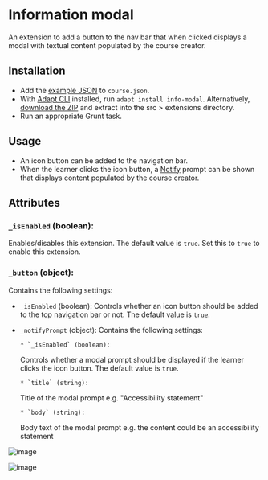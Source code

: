 # Information modal

An extension to add a button to the nav bar that when clicked displays a modal with textual content populated by the course creator.

## Installation

- Add the [example JSON](example.json) to `course.json`.
- With [Adapt CLI](https://github.com/adaptlearning/adapt-cli) installed, run `adapt install info-modal`. Alternatively, [download the ZIP](https://github.com/TechnologyEnhancedLearning/adapt-elfh-info-modal) and extract into the src > extensions directory.
- Run an appropriate Grunt task.

## Usage

- An icon button can be added to the navigation bar.
- When the learner clicks the icon button, a [Notify](https://github.com/adaptlearning/adapt_framework/wiki/Core-modules#notify) prompt can be shown that displays content populated by the course creator.

## Attributes

### `_isEnabled` (boolean):

Enables/disables this extension. The default value is `true`. Set this to `true` to enable this extension.

### `_button` (object):

Contains the following settings:

- `_isEnabled` (boolean):
  Controls whether an icon button should be added to the top navigation bar or not. The default value is `true`.

- `_notifyPrompt` (object):
  Contains the following settings:

      * `_isEnabled` (boolean):

  Controls whether a modal prompt should be displayed if the learner clicks the icon button. The default value is `true`.

      * `title` (string):

  Title of the modal prompt e.g. "Accessibility statement"

      * `body` (string):

  Body text of the modal prompt e.g. the content could be an accessibility statement

 ![image](https://github.com/user-attachments/assets/5b45390e-f23c-475f-aa86-7dd820d6934e)

 ![image](https://github.com/user-attachments/assets/b85a8edc-3613-4068-b3a4-1950fb4df644)



  

